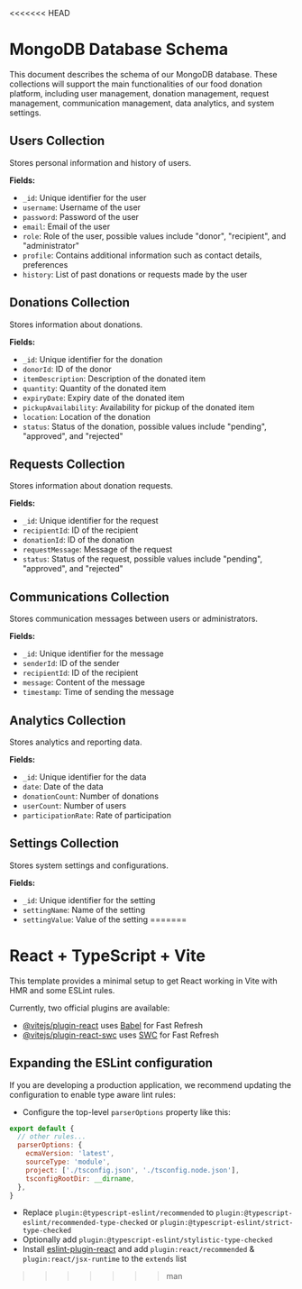 <<<<<<< HEAD
# MongoDB Database Schema

This document describes the schema of our MongoDB database. These collections will support the main functionalities of our food donation platform, including user management, donation management, request management, communication management, data analytics, and system settings.

## Users Collection

Stores personal information and history of users.

**Fields:**

- `_id`: Unique identifier for the user
- `username`: Username of the user
- `password`: Password of the user
- `email`: Email of the user
- `role`: Role of the user, possible values include "donor", "recipient", and "administrator"
- `profile`: Contains additional information such as contact details, preferences
- `history`: List of past donations or requests made by the user

## Donations Collection

Stores information about donations.

**Fields:**

- `_id`: Unique identifier for the donation
- `donorId`: ID of the donor
- `itemDescription`: Description of the donated item
- `quantity`: Quantity of the donated item
- `expiryDate`: Expiry date of the donated item
- `pickupAvailability`: Availability for pickup of the donated item
- `location`: Location of the donation
- `status`: Status of the donation, possible values include "pending", "approved", and "rejected"

## Requests Collection

Stores information about donation requests.

**Fields:**

- `_id`: Unique identifier for the request
- `recipientId`: ID of the recipient
- `donationId`: ID of the donation
- `requestMessage`: Message of the request
- `status`: Status of the request, possible values include "pending", "approved", and "rejected"

## Communications Collection

Stores communication messages between users or administrators.

**Fields:**

- `_id`: Unique identifier for the message
- `senderId`: ID of the sender
- `recipientId`: ID of the recipient
- `message`: Content of the message
- `timestamp`: Time of sending the message

## Analytics Collection

Stores analytics and reporting data.

**Fields:**

- `_id`: Unique identifier for the data
- `date`: Date of the data
- `donationCount`: Number of donations
- `userCount`: Number of users
- `participationRate`: Rate of participation

## Settings Collection

Stores system settings and configurations.

**Fields:**

- `_id`: Unique identifier for the setting
- `settingName`: Name of the setting
- `settingValue`: Value of the setting
=======
# React + TypeScript + Vite

This template provides a minimal setup to get React working in Vite with HMR and some ESLint rules.

Currently, two official plugins are available:

- [@vitejs/plugin-react](https://github.com/vitejs/vite-plugin-react/blob/main/packages/plugin-react/README.md) uses [Babel](https://babeljs.io/) for Fast Refresh
- [@vitejs/plugin-react-swc](https://github.com/vitejs/vite-plugin-react-swc) uses [SWC](https://swc.rs/) for Fast Refresh

## Expanding the ESLint configuration

If you are developing a production application, we recommend updating the configuration to enable type aware lint rules:

- Configure the top-level `parserOptions` property like this:

```js
export default {
  // other rules...
  parserOptions: {
    ecmaVersion: 'latest',
    sourceType: 'module',
    project: ['./tsconfig.json', './tsconfig.node.json'],
    tsconfigRootDir: __dirname,
  },
}
```

- Replace `plugin:@typescript-eslint/recommended` to `plugin:@typescript-eslint/recommended-type-checked` or `plugin:@typescript-eslint/strict-type-checked`
- Optionally add `plugin:@typescript-eslint/stylistic-type-checked`
- Install [eslint-plugin-react](https://github.com/jsx-eslint/eslint-plugin-react) and add `plugin:react/recommended` & `plugin:react/jsx-runtime` to the `extends` list
>>>>>>> man
